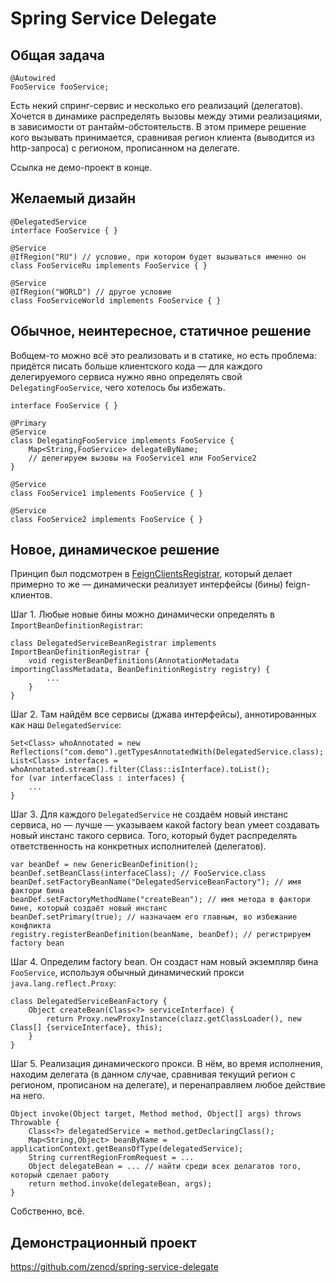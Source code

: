 # Spring Service Delegate

## Общая задача

    @Autowired
    FooService fooService;

Есть некий спринг-сервис и несколько его реализаций (делегатов).
Хочется в динамике распределять вызовы между этими реализациями, в зависимости от рантайм-обстоятельств.
В этом примере решение кого вызывать принимается, сравнивая регион клиента (выводится из http-запроса)
с регионом, прописанном на делегате.

Ссылка не демо-проект в конце.

## Желаемый дизайн

    @DelegatedService
    interface FooService { }

    @Service
    @IfRegion("RU") // условие, при котором будет вызываться именно он
    class FooServiceRu implements FooService { }

    @Service
    @IfRegion("WORLD") // другое условие
    class FooServiceWorld implements FooService { }

## Обычное, неинтересное, статичное решение

Вобщем-то можно всё это реализовать и в статике, но есть проблема:
придётся писать больше клиентского кода — 
для каждого делегируемого сервиса нужно явно определять свой `DelegatingFooService`,
чего хотелось бы избежать.

    interface FooService { }

    @Primary
    @Service
    class DelegatingFooService implements FooService {
        Map<String,FooService> delegateByName;
        // делегируем вызовы на FooService1 или FooService2
    }

    @Service
    class FooService1 implements FooService { }

    @Service
    class FooService2 implements FooService { }

## Новое, динамическое решение

Принцип был подсмотрен в
[FeignClientsRegistrar](https://github.com/spring-cloud/spring-cloud-openfeign/blob/main/spring-cloud-openfeign-core/src/main/java/org/springframework/cloud/openfeign/FeignClientsRegistrar.java),
который делает примерно то же — динамически реализует интерфейсы (бины) feign-клиентов.

Шаг 1. Любые новые бины можно динамически определять в `ImportBeanDefinitionRegistrar`:

    class DelegatedServiceBeanRegistrar implements ImportBeanDefinitionRegistrar {
        void registerBeanDefinitions(AnnotationMetadata importingClassMetadata, BeanDefinitionRegistry registry) {
            ...
        }
    }

Шаг 2. Там найдём все сервисы (джава интерфейсы), аннотированных как наш `DelegatedService`:

    Set<Class> whoAnnotated = new Reflections("com.demo").getTypesAnnotatedWith(DelegatedService.class);
    List<Class> interfaces = whoAnnotated.stream().filter(Class::isInterface).toList();
    for (var interfaceClass : interfaces) {
        ...
    }

Шаг 3. Для каждого `DelegatedService`
не создаём новый инстанс сервиса, но — лучше — указываем какой factory bean
умеет создавать новый инстанс такого сервиса.
Того, который будет распределять ответственность на конкретных исполнителей (делегатов).

    var beanDef = new GenericBeanDefinition();
    beanDef.setBeanClass(interfaceClass); // FooService.class
    beanDef.setFactoryBeanName("DelegatedServiceBeanFactory"); // имя фактори бина
    beanDef.setFactoryMethodName("createBean"); // имя метода в фактори бине, который создаёт новый инстанс
    beanDef.setPrimary(true); // назначаем его главным, во избежание конфликта
    registry.registerBeanDefinition(beanName, beanDef); // регистрируем factory bean

Шаг 4. Определим factory bean. Он создаст нам новый экземпляр бина `FooService`,
используя обычный динамический прокси `java.lang.reflect.Proxy`:

    class DelegatedServiceBeanFactory {
        Object createBean(Class<?> serviceInterface) {
            return Proxy.newProxyInstance(clazz.getClassLoader(), new Class[] {serviceInterface}, this);
        }
    }

Шаг 5. Реализация динамического прокси. В нём, во время исполнения, находим делегата
(в данном случае, сравнивая текущий регион с регионом, прописаном на делегате),
и перенаправляем любое действие на него.

    Object invoke(Object target, Method method, Object[] args) throws Throwable {
        Class<?> delegatedService = method.getDeclaringClass();
        Map<String,Object> beanByName = applicationContext.getBeansOfType(delegatedService);
        String currentRegionFromRequest = ...
        Object delegateBean = ... // найти среди всех делагатов того, который сделает работу
        return method.invoke(delegateBean, args);
    }

Собственно, всё.

## Демонстрационный проект

https://github.com/zencd/spring-service-delegate
